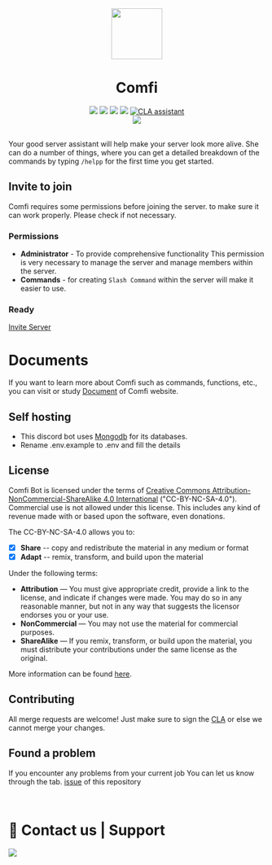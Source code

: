 <div align="center"> 
<img src="https://i.imgur.com/At2XO1M.png" width="100"> 
<h1>Comfi</h1> 
<img src="https://img.shields.io/badge/discord.js-v13-7354F6?logo=discord&logoColor=white&style=flat-square"> 
<img src="https://img.shields.io/github/stars/Xx-Mohit-xX/Comfi.svg?logo=github&style=flat-square"> 
<img src="https://img.shields.io/github/workflow/status/Xx-Mohit-xX/Comfi/CodeQL?label=test&logo=circleci&style=flat-square"> 
<img src="https://img.shields.io/uptimerobot/ratio/7/m789124615-03e67c33f3ffeade6f2b8d05?logo=google-cloud&logoColor=white&style=flat-square"> 
<a href="https://cla-assistant.io/Xx-Mohit-xX/Comfi"><img src="https://cla-assistant.io/readme/badge/Xx-Mohit-xX/Comfi" alt="CLA assistant" /></a>
<br>
<a href="https://comfibot.tk/"><img src="https://discord.c99.nl/widget/theme-1/873473703470563378.png"> </a> 
<br>
<br>
</div>
 

Your good server assistant will help make your server look more alive. She can do a number of things, where you can get a detailed breakdown of the commands by typing `/helpp` for the first time you get started. 

## Invite to join 
Comfi requires some permissions before joining the server. to make sure it can work properly. Please check if not necessary. 

### Permissions 
- **Administrator** - To provide comprehensive functionality This permission is very necessary to manage the server and manage members within the server. 
- **Commands** - for creating `Slash Command` within the server will make it easier to use. 

### Ready 
[Invite Server](https://comfibot.tk/invite)

# Documents 
If you want to learn more about Comfi such as commands, functions, etc., you can visit or study [Document](https://comfibot.tk/) of Comfi website.

## Self hosting
- This discord bot uses [Mongodb](htttps://www.mongodb.com/) for its databases.
- Rename .env.example to .env and fill the details

## License
Comfi Bot is licensed under the terms of [Creative Commons Attribution-NonCommercial-ShareAlike 4.0 International](https://github.com/Xx-Mohit-xX/Comfi-Bot/blob/master/LICENSE) ("CC-BY-NC-SA-4.0"). Commercial use is not allowed under this license. This includes any kind of revenue made with or based upon the software, even donations.

The CC-BY-NC-SA-4.0 allows you to:
- [x] **Share** -- copy and redistribute the material in any medium or format
- [x] **Adapt** -- remix, transform, and build upon the material

Under the following terms:
- **Attribution** — You must give appropriate credit, provide a link to the license, and indicate if changes were made. You may do so in any reasonable manner, but not in any way that suggests the licensor endorses you or your use.
- **NonCommercial** — You may not use the material for commercial purposes. 
- **ShareAlike** — If you remix, transform, or build upon the material, you must distribute your contributions under the same license as the original.

More information can be found [here](https://creativecommons.org/licenses/by-nc-sa/4.0/).

## Contributing
All merge requests are welcome! Just make sure to sign the [CLA](https://cla-assistant.io/Xx-Mohit-xX/Comfi) or else we cannot merge your changes.

## Found a problem 
If you encounter any problems from your current job You can let us know through the tab. [issue](https://github.com/Xx-Mohit-xX/Comfi/issues) of this repository

<br> 
 <h1>🏩 Contact us | Support</h1> 
 <p> 
 <a href="https://comfibot.tk/discord"><img src="http://invidget.switchblade.xyz/HNfhvCeR6d" /></a> 
 </p>
